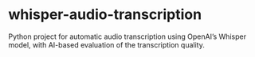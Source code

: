 # whisper-audio-transcription
Python project for automatic audio transcription using OpenAI’s Whisper model, with AI-based evaluation of the transcription quality.
